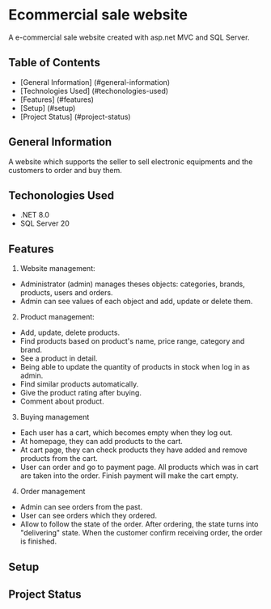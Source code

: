 # Ecommercial sale website
A e-commercial sale website created with asp.net MVC and SQL Server.
## Table of Contents
* [General Information] (#general-information)
* [Technologies Used] (#techonologies-used)
* [Features] (#features)
* [Setup] (#setup)
* [Project Status] (#project-status)
## General Information
A website which supports the seller to sell electronic equipments and the customers to order and buy them.
## Techonologies Used
- .NET 8.0
- SQL Server 20
## Features
1. Website management:
- Administrator (admin) manages theses objects: categories, brands, products, users and orders.
- Admin can see values of each object and add, update or delete them.
2. Product management:
- Add, update, delete products.
- Find products based on product's name, price range, category and brand.
- See a product in detail.
- Being able to update the quantity of products in stock when log in as admin.
- Find similar products automatically.
- Give the product rating after buying.
- Comment about product.
3. Buying management
- Each user has a cart, which becomes empty when they log out.
- At homepage, they can add products to the cart.
- At cart page, they can check products they have added and remove products from the cart.
- User can order and go to payment page. All products which was in cart are taken into the order. Finish payment will make the cart empty.
4. Order management
- Admin can see orders from the past.
- User can see orders which they ordered.
- Allow to follow the state of the order. After ordering, the state turns into "delivering" state. When the customer confirm receiving order, the order is finished.
## Setup
## Project Status

